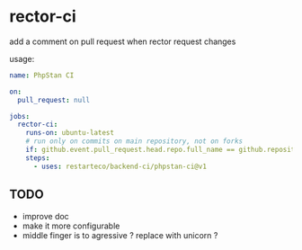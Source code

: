 # rector-ci

add a comment on pull request when rector request changes

usage: 
```yaml
name: PhpStan CI

on:
  pull_request: null

jobs:
  rector-ci:
    runs-on: ubuntu-latest
    # run only on commits on main repository, not on forks
    if: github.event.pull_request.head.repo.full_name == github.repository
    steps:
      - uses: restarteco/backend-ci/phpstan-ci@v1
```

## TODO

 - improve doc
 - make it more configurable
 - middle finger is to agressive ? replace with unicorn ?
